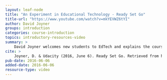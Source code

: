 ```yaml
---
layout: leaf-node
title: "An Experiment in Educational Technology - Ready Set Go"
title-url: "https://www.youtube.com/watch?v=mkYEVWZ6tYI"
author: David Joyner
groups: introduction
categories: course-introduction
topics: introductory-resources-video
summary: >
    David Joyner welcomes new students to EdTech and explains the course is also an experiment.
cite: >
    Joyner, D. & Udacity (2016, June 6). Ready Set Go. Retrieved from https://www.youtube.com/watch?v=mkYEVWZ6tYI
pub-date: 2016-06-06
added-date: 2016-06-06
resource-type: video
---
```

